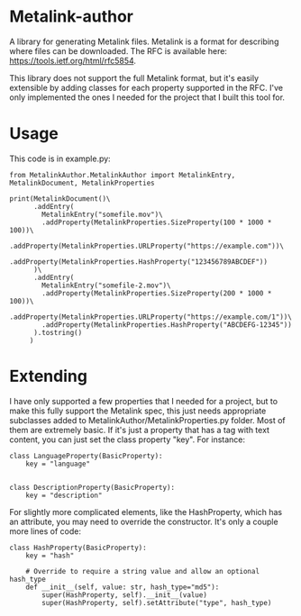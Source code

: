 # Metalink-author

A library for generating Metalink files. Metalink is a format for describing where files can be downloaded. The RFC is 
available here: https://tools.ietf.org/html/rfc5854. 

This library does not support the full Metalink format, but it's easily extensible by adding classes for each property
supported in the RFC. I've only implemented the ones I needed for the project that I built this tool for.

# Usage

This code is in example.py:

    from MetalinkAuthor.MetalinkAuthor import MetalinkEntry, MetalinkDocument, MetalinkProperties
    
    print(MetalinkDocument()\
          .addEntry(
            MetalinkEntry("somefile.mov")\
            .addProperty(MetalinkProperties.SizeProperty(100 * 1000 * 100))\
            .addProperty(MetalinkProperties.URLProperty("https://example.com"))\
            .addProperty(MetalinkProperties.HashProperty("123456789ABCDEF"))
          )\
          .addEntry(
            MetalinkEntry("somefile-2.mov")\
            .addProperty(MetalinkProperties.SizeProperty(200 * 1000 * 100))\
            .addProperty(MetalinkProperties.URLProperty("https://example.com/1"))\
            .addProperty(MetalinkProperties.HashProperty("ABCDEFG-12345"))
          ).tostring()
         )

# Extending

I have only supported a few properties that I needed for a project, but to make this fully support the Metalink spec, 
this just needs appropriate subclasses added to MetalinkAuthor/MetalinkProperties.py folder. Most of them are extremely 
basic. If it's just a property that has a tag with text content, you can just set the class property "key". For instance:

    class LanguageProperty(BasicProperty):
        key = "language"
    
    
    class DescriptionProperty(BasicProperty):
        key = "description"
    
    
For slightly more complicated elements, like the HashProperty, which has an attribute, you may need to override the 
constructor. It's only a couple more lines of code:

   

    class HashProperty(BasicProperty):
        key = "hash"
    
        # Override to require a string value and allow an optional hash_type
        def __init__(self, value: str, hash_type="md5"):
            super(HashProperty, self).__init__(value)
            super(HashProperty, self).setAttribute("type", hash_type)
